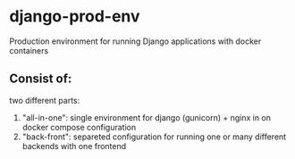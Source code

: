 django-prod-env
========================

Production environment for running Django applications with docker containers


Consist of:
------------

two different parts:
1. "all-in-one": single environment for django (gunicorn) + nginx in on docker compose configuration
2. "back-front": separeted configuration for running one or many different backends with one frontend
